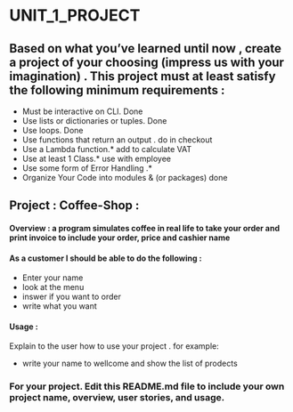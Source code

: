 # UNIT_1_PROJECT

## Based on what you’ve learned until now , create a project of your choosing (impress us with your imagination) . This project must at least satisfy the following minimum requirements :

- Must be interactive on CLI. Done
- Use lists or dictionaries or tuples. Done
- Use loops. Done
- Use functions that return an output . do in checkout
- Use a Lambda function.* add to calculate VAT
- Use at least 1 Class.* use with employee
- Use some form of Error Handling .*
- Organize Your Code into modules & (or packages) done

## Project :  Coffee-Shop :

#### Overview : a program simulates coffee in real life to take your order and print invoice to include your order, price and cashier name

#### As a customer I should be able to do the following :
- Enter your name
- look at the menu
- inswer if you want to order
- write what you want 



#### Usage :
 Explain to the user how to use your project . 
 for example:
 - write your name to wellcome and show the list of prodects


### For your project. Edit this README.md file to include your own project name,  overview, user stories, and usage. 
